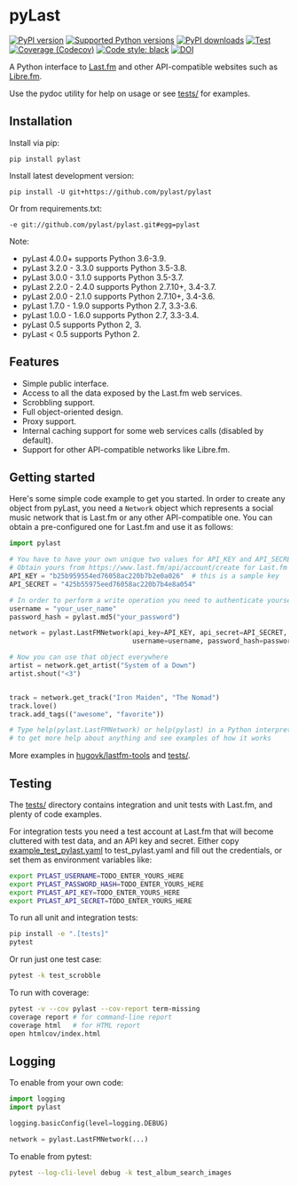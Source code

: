 pyLast
======

[![PyPI version](https://img.shields.io/pypi/v/pylast.svg)](https://pypi.org/project/pylast/)
[![Supported Python versions](https://img.shields.io/pypi/pyversions/pylast.svg)](https://pypi.org/project/pylast/)
[![PyPI downloads](https://img.shields.io/pypi/dm/pylast.svg)](https://pypistats.org/packages/pylast)
[![Test](https://github.com/pylast/pylast/workflows/Test/badge.svg)](https://github.com/pylast/pylast/actions)
[![Coverage (Codecov)](https://codecov.io/gh/pylast/pylast/branch/master/graph/badge.svg)](https://codecov.io/gh/pylast/pylast)
[![Code style: black](https://img.shields.io/badge/code%20style-black-000000.svg)](https://github.com/psf/black)
[![DOI](https://zenodo.org/badge/7803088.svg)](https://zenodo.org/badge/latestdoi/7803088)

A Python interface to [Last.fm](https://www.last.fm/) and other API-compatible websites such as [Libre.fm](https://libre.fm/).

Use the pydoc utility for help on usage or see [tests/](tests/) for examples.

Installation
------------

Install via pip:

    pip install pylast

Install latest development version:

    pip install -U git+https://github.com/pylast/pylast

Or from requirements.txt:

    -e git://github.com/pylast/pylast.git#egg=pylast

Note:

* pyLast 4.0.0+ supports Python 3.6-3.9.
* pyLast 3.2.0 - 3.3.0 supports Python 3.5-3.8.
* pyLast 3.0.0 - 3.1.0 supports Python 3.5-3.7.
* pyLast 2.2.0 - 2.4.0 supports Python 2.7.10+, 3.4-3.7.
* pyLast 2.0.0 - 2.1.0 supports Python 2.7.10+, 3.4-3.6.
* pyLast 1.7.0 - 1.9.0 supports Python 2.7, 3.3-3.6.
* pyLast 1.0.0 - 1.6.0 supports Python 2.7, 3.3-3.4.
* pyLast 0.5 supports Python 2, 3.
* pyLast < 0.5 supports Python 2.

Features
--------

 * Simple public interface.
 * Access to all the data exposed by the Last.fm web services.
 * Scrobbling support.
 * Full object-oriented design.
 * Proxy support.
 * Internal caching support for some web services calls (disabled by default).
 * Support for other API-compatible networks like Libre.fm.


Getting started
---------------

Here's some simple code example to get you started. In order to create any object from pyLast, you need a `Network` object which represents a social music network that is Last.fm or any other API-compatible one. You can obtain a pre-configured one for Last.fm and use it as follows:

```python
import pylast

# You have to have your own unique two values for API_KEY and API_SECRET
# Obtain yours from https://www.last.fm/api/account/create for Last.fm
API_KEY = "b25b959554ed76058ac220b7b2e0a026"  # this is a sample key
API_SECRET = "425b55975eed76058ac220b7b4e8a054"

# In order to perform a write operation you need to authenticate yourself
username = "your_user_name"
password_hash = pylast.md5("your_password")

network = pylast.LastFMNetwork(api_key=API_KEY, api_secret=API_SECRET,
                               username=username, password_hash=password_hash)

# Now you can use that object everywhere
artist = network.get_artist("System of a Down")
artist.shout("<3")


track = network.get_track("Iron Maiden", "The Nomad")
track.love()
track.add_tags(("awesome", "favorite"))

# Type help(pylast.LastFMNetwork) or help(pylast) in a Python interpreter
# to get more help about anything and see examples of how it works
```

More examples in <a href="https://github.com/hugovk/lastfm-tools">hugovk/lastfm-tools</a> and [tests/](tests/).

Testing
-------

The [tests/](tests/) directory contains integration and unit tests with Last.fm, and plenty of code examples.

For integration tests you need a test account at Last.fm that will become cluttered with test data, and an API key and secret. Either copy [example_test_pylast.yaml](example_test_pylast.yaml) to test_pylast.yaml and fill out the credentials, or set them as environment variables like:

```sh
export PYLAST_USERNAME=TODO_ENTER_YOURS_HERE
export PYLAST_PASSWORD_HASH=TODO_ENTER_YOURS_HERE
export PYLAST_API_KEY=TODO_ENTER_YOURS_HERE
export PYLAST_API_SECRET=TODO_ENTER_YOURS_HERE
```

To run all unit and integration tests:
```sh
pip install -e ".[tests]"
pytest
```

Or run just one test case:
```sh
pytest -k test_scrobble
```

To run with coverage:
```sh
pytest -v --cov pylast --cov-report term-missing
coverage report # for command-line report
coverage html   # for HTML report
open htmlcov/index.html
```

Logging
-------

To enable from your own code:

```python
import logging
import pylast

logging.basicConfig(level=logging.DEBUG)

network = pylast.LastFMNetwork(...)
```

To enable from pytest:

```sh
pytest --log-cli-level debug -k test_album_search_images
```

